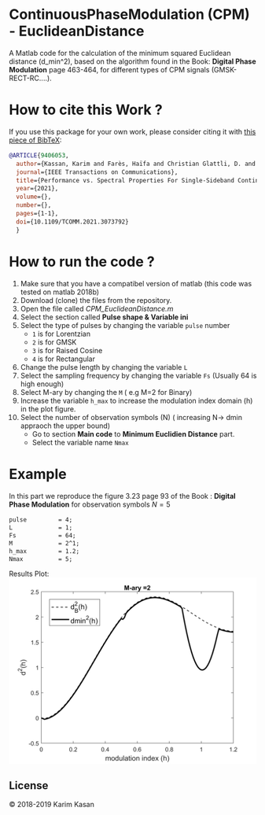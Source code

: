 ﻿# ContinuousPhaseModulation (CPM) - EuclideanDistance

A Matlab code for the calculation of the minimum squared Euclidean distance (d_min^2), based on the algorithm found in the Book: __Digital Phase Modulation__ page 463-464, for different types of CPM signals (GMSK-RECT-RC....).


# How to cite this Work ?
If you use this package for your own work, please consider citing it with [this piece of BibTeX](PERvsSPEC.bib):

```bibtex
@ARTICLE{9406053,
  author={Kassan, Karim and Farès, Haïfa and Christian Glattli, D. and Louët, Yves},
  journal={IEEE Transactions on Communications}, 
  title={Performance vs. Spectral Properties For Single-Sideband Continuous Phase Modulation}, 
  year={2021},
  volume={},
  number={},
  pages={1-1},
  doi={10.1109/TCOMM.2021.3073792}
  }
```



# How to run the code ?
1. Make sure that you have a compatibel version of matlab (this code was tested on matlab 2018b)
2. Download (clone) the files from the repository.
3. Open the file called _CPM_EuclideanDistance.m_
4. Select the section called __Pulse shape & Variable ini__
5. Select the type of pulses by changing the variable `pulse` number
	* `1` is for Lorentzian
	* `2` is for GMSK
	* `3` is for Raised Cosine
	* `4` is for Rectangular
6. Change the pulse length by changing the variable `L`
7. Select the sampling frequency by changing the variable `Fs` (Usually 64 is high enough)
8. Select M-ary by changing the `M` ( e.g M=2 for Binary)
9. Increase the variable `h_max` to increase the modulation index domain (h) in the plot figure.
10. Select the number of observation symbols (N)  ( increasing N-> dmin appraoch the upper bound)
	* Go to section __Main code__ to __Minimum Euclidien Distance__ part.
	* Select the variable name `Nmax`



# Example

In this part we reproduce the figure 3.23 page 93 of the Book : __Digital Phase Modulation__ for observation symbols $N=5$
````
pulse         = 4;
L             = 1;
Fs            = 64;
M             = 2^1;
h_max         = 1.2;
Nmax          = 5;
````
Results Plot:
![](Figures/EuclideanDistance_Rec_N5.png?raw=true)
## License
© 2018-2019 Karim Kasan

